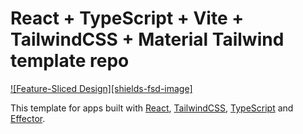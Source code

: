 # React + TypeScript + Vite + TailwindCSS + Material Tailwind template repo

[![Feature-Sliced Design][shields-fsd-image]](https://feature-sliced.design/)

This template for apps built with [React](https://reactjs.org/), [TailwindCSS](https://tailwindcss.com/), [TypeScript](https://www.typescriptlang.org/) and [Effector](https://effector.dev).

